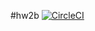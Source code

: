 #hw2b
[![CircleCI](https://dl.circleci.com/status-badge/img/gh/SANIKA180/Triangle567sm/tree/main.svg?style=svg&circle-token=9b13b1ba910bf94ca3813042241daa31f9a5f51d)](https://dl.circleci.com/status-badge/redirect/gh/SANIKA1809/Triangle567sm/tree/main)
